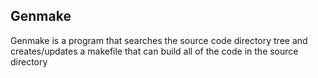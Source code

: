 ## Genmake ##
Genmake is a program that searches the source code directory tree and creates/updates a makefile that can build all of the code in the source directory
